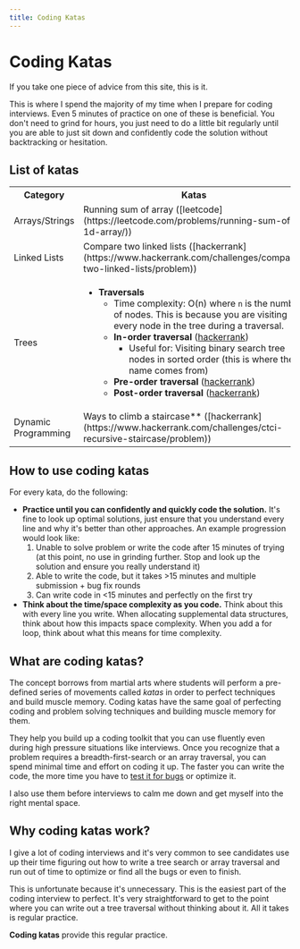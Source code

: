 ```yaml
---
title: Coding Katas
--- 
```

 
# Coding Katas

If you take one piece of advice from this site, this is it.

This is where I spend the majority of my time when I prepare for coding interviews. Even 5 minutes of practice on one of these is beneficial. You don't need to grind for hours, you just need to do a little bit regularly until you are able to just sit down and confidently code the solution without backtracking or hesitation.

## List of katas

<table>
 <tr>
  <th>Category</th><th>Katas</th>
 </tr>
 <tr>
  <td>Arrays/Strings</td>
  <td>Running sum of array ([leetcode](https://leetcode.com/problems/running-sum-of-1d-array/))</td>
 </tr>
 <tr>
  <td>Linked Lists</td>
  <td>Compare two linked lists ([hackerrank](https://www.hackerrank.com/challenges/compare-two-linked-lists/problem))</td>
 </tr>
 <tr>
  <td>Trees</td>
  <td>
   
* **Traversals**
    * Time complexity: O(n) where `n` is the number of nodes. This is because you are visiting every node in the tree during a traversal.
  * **In-order traversal** ([hackerrank](https://www.hackerrank.com/challenges/tree-inorder-traversal/problem))
    * Useful for: Visiting binary search tree nodes in sorted order (this is where the name comes from)
  * **Pre-order traversal** ([hackerrank](https://www.hackerrank.com/challenges/tree-preorder-traversal/problem))
  * **Post-order traversal** ([hackerrank](https://www.hackerrank.com/challenges/tree-postorder-traversal/problem))
  </td>
 </tr>
 <tr>
  <td>Dynamic Programming</td>
  <td>Ways to climb a staircase** ([hackerrank](https://www.hackerrank.com/challenges/ctci-recursive-staircase/problem))</td>
</table>

## How to use coding katas

For every kata, do the following:
* **Practice until you can confidently and quickly code the solution.** It's fine to look up optimal solutions, just ensure that you understand every line and why it's better than other approaches. An example progression would look like:
    1. Unable to solve problem or write the code after 15 minutes of trying (at this point, no use in grinding further. Stop and look up the solution and ensure you really understand it)
    2. Able to write the code, but it takes >15 minutes and multiple submission + bug fix rounds
    3. Can write code in <15 minutes and perfectly on the first try
* **Think about the time/space complexity as you code.** Think about this with every line you write. When allocating supplemental data structures, think about how this impacts space complexity. When you add a for loop, think about what this means for time complexity.


## What are coding katas?

The concept borrows from martial arts where students will perform a pre-defined series of movements called *katas* in order to perfect techniques and build muscle memory. Coding katas have the same goal of perfecting coding and problem solving techniques and building muscle memory for them.

They help you build up a coding toolkit that you can use fluently even during high pressure situations like interviews. Once you recognize that a problem requires a breadth-first-search or an array traversal, you can spend minimal time and effort on coding it up. The faster you can write the code, the more time you have to [test it for bugs](https://github.com/hthuman/tech-interview-tips/blob/main/code/testing.md) or optimize it.

I also use them before interviews to calm me down and get myself into the right mental space.

## Why coding katas work?

I give a lot of coding interviews and it's very common to see candidates use up their time figuring out how to write a tree search or array traversal and run out of time to optimize or find all the bugs or even to finish. 

This is unfortunate because it's unnecessary. This is the easiest part of the coding interview to perfect. It's very straightforward to get to the point where you can write out a tree traversal without thinking about it. All it takes is regular practice. 

**Coding katas** provide this regular practice.



